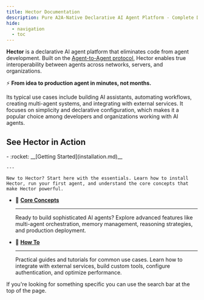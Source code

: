 ```yaml
---
title: Hector Documentation
description: Pure A2A-Native Declarative AI Agent Platform - Complete Documentation
hide:
  - navigation
  - toc
---
```


<style>
.md-typeset h1 {
  position: absolute;
  left: -10000px;
  opacity: 0;
}
</style>

**Hector** is a declarative AI agent platform that eliminates code from agent development. Built on the [Agent-to-Agent protocol](https://a2a-protocol.org), Hector enables true interoperability between agents across networks, servers, and organizations.

⚡ **From idea to production agent in minutes, not months.**

Its typical use cases include building AI assistants, automating workflows, creating multi-agent systems, and integrating with external services. It focuses on simplicity and declarative configuration, which makes it a popular choice among developers and organizations working with AI agents.

## See Hector in Action

<div id="hector-demo"></div>

<script>
  // Load asciinema player CSS
  var link = document.createElement('link');
  link.rel = 'stylesheet';
  link.href = 'https://unpkg.com/asciinema-player@3.6.3/dist/bundle/asciinema-player.css';
  document.head.appendChild(link);
  
  // Load asciinema player script
  var script = document.createElement('script');
  script.src = 'https://unpkg.com/asciinema-player@3.6.3/dist/bundle/asciinema-player.js';
  script.onload = function() {
    AsciinemaPlayer.create('assets/hector-demo.cast', document.getElementById('hector-demo'), {
      theme: 'asciinema',
      cols: 120,
      rows: 30,
      autoplay: false,
      loop: false,
      speed: 1,
      startAt: 0,
      fontSize: 'medium',
      poster: 'npt:0:30'
    });
  };
  document.head.appendChild(script);
</script>

<div class="grid cards" markdown>
-   :rocket: __[Getting Started](installation.md)__

    ---

    New to Hector? Start here with the essentials. Learn how to install Hector, run your first agent, and understand the core concepts that make Hector powerful.

-   :brain: __[Core Concepts](agents.md)__

    ---

    Ready to build sophisticated AI agents? Explore advanced features like multi-agent orchestration, memory management, reasoning strategies, and production deployment.

-   :wrench: __[How To](tutorial-cursor.md)__

    ---

    Practical guides and tutorials for common use cases. Learn how to integrate with external services, build custom tools, configure authentication, and optimize performance.
</div>

If you're looking for something specific you can use the search bar at the top of the page.